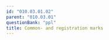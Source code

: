 ```yaml
---
id: "010.03.01.02"
parent: "010.03.01"
questionBank: "ppl"
title: Common- and registration marks
---
```

